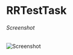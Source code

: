 # RRTestTask
###### Screenshot
![Screenshot](https://user-images.githubusercontent.com/28132516/108621907-2d474b80-7468-11eb-889d-2e6db3a0c495.png)
